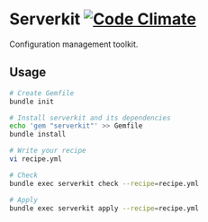 # Serverkit [![Code Climate](https://codeclimate.com/github/r7kamura/serverkit/badges/gpa.svg)](https://codeclimate.com/github/r7kamura/serverkit)
Configuration management toolkit.

## Usage
```sh
# Create Gemfile
bundle init

# Install serverkit and its dependencies
echo 'gem "serverkit"' >> Gemfile
bundle install

# Write your recipe
vi recipe.yml

# Check
bundle exec serverkit check --recipe=recipe.yml

# Apply
bundle exec serverkit apply --recipe=recipe.yml
```
